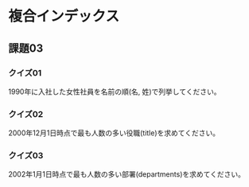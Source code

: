 # 複合インデックス

## 課題03

### クイズ01

1990年に入社した女性社員を名前の順(名, 姓)で列挙してください。

### クイズ02

2000年12月1日時点で最も人数の多い役職(title)を求めてください。

### クイズ03

2002年1月1日時点で最も人数の多い部署(departments)を求めてください。
